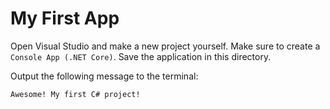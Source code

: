 # My First App

Open Visual Studio and make a new project yourself. Make sure to create a `Console App (.NET Core)`. Save the application in this directory.

Output the following message to the terminal:

```text
Awesome! My first C# project!
```
